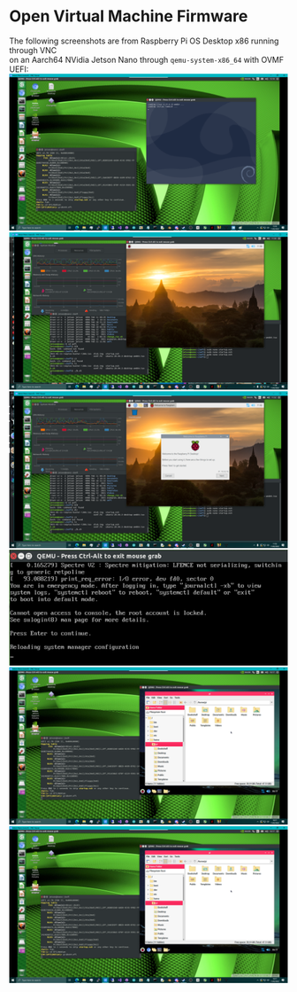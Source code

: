 # Open Virtual Machine Firmware

The following screenshots are from Raspberry Pi OS Desktop x86 running through VNC \
on an Aarch64 NVidia Jetson Nano through `qemu-system-x86_64` with OVMF UEFI:
![screenshot1](https://github.com/TheMindVirus/pftf-rpi4/blob/ovmf/screenshot1.png)
![screenshot2](https://github.com/TheMindVirus/pftf-rpi4/blob/ovmf/screenshot2.png)
![screenshot3](https://github.com/TheMindVirus/pftf-rpi4/blob/ovmf/screenshot3.png)
![screenshot4](https://github.com/TheMindVirus/pftf-rpi4/blob/ovmf/screenshot4.png)
![screenshot5](https://github.com/TheMindVirus/pftf-rpi4/blob/ovmf/screenshot5.png)
![screenshot6](https://github.com/TheMindVirus/pftf-rpi4/blob/ovmf/screenshot6.png)